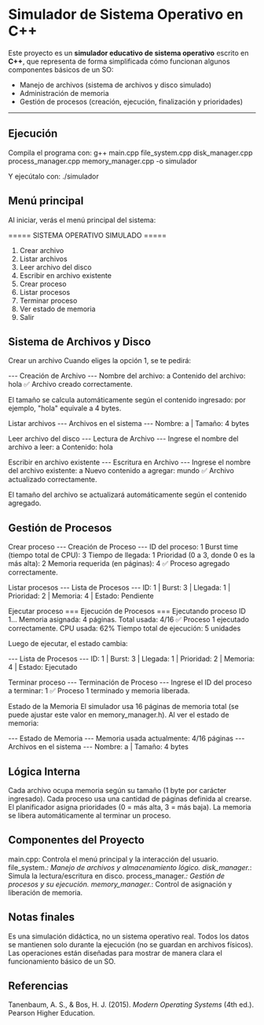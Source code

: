 # Simulador de Sistema Operativo en C++

Este proyecto es un **simulador educativo de sistema operativo** escrito en **C++**, que representa de forma simplificada cómo funcionan algunos componentes básicos de un SO:  
- Manejo de archivos (sistema de archivos y disco simulado)  
- Administración de memoria  
- Gestión de procesos (creación, ejecución, finalización y prioridades)

---



## Ejecución
Compila el programa con:
g++ main.cpp file_system.cpp disk_manager.cpp process_manager.cpp memory_manager.cpp -o simulador

Y ejecútalo con:
./simulador



## Menú principal
Al iniciar, verás el menú principal del sistema:

===== SISTEMA OPERATIVO SIMULADO =====
1. Crear archivo
2. Listar archivos
3. Leer archivo del disco
4. Escribir en archivo existente
5. Crear proceso
6. Listar procesos
7. Terminar proceso
8. Ver estado de memoria
9. Salir



## Sistema de Archivos y Disco
Crear un archivo
Cuando eliges la opción 1, se te pedirá:

--- Creación de Archivo ---
Nombre del archivo: a
Contenido del archivo: hola
✅ Archivo creado correctamente.

El tamaño se calcula automáticamente según el contenido ingresado:
por ejemplo, "hola" equivale a 4 bytes.

Listar archivos
--- Archivos en el sistema ---
Nombre: a | Tamaño: 4 bytes

Leer archivo del disco
--- Lectura de Archivo ---
Ingrese el nombre del archivo a leer: a
Contenido: hola

Escribir en archivo existente
--- Escritura en Archivo ---
Ingrese el nombre del archivo existente: a
Nuevo contenido a agregar: mundo
✅ Archivo actualizado correctamente.

El tamaño del archivo se actualizará automáticamente según el contenido agregado.



## Gestión de Procesos
Crear proceso
--- Creación de Proceso ---
ID del proceso: 1
Burst time (tiempo total de CPU): 3
Tiempo de llegada: 1
Prioridad (0 a 3, donde 0 es la más alta): 2
Memoria requerida (en páginas): 4
✅ Proceso agregado correctamente.

Listar procesos
--- Lista de Procesos ---
ID: 1 | Burst: 3 | Llegada: 1 | Prioridad: 2 | Memoria: 4 | Estado: Pendiente

Ejecutar proceso
=== Ejecución de Procesos ===
Ejecutando proceso ID 1...
Memoria asignada: 4 páginas. Total usada: 4/16
✅ Proceso 1 ejecutado correctamente.
CPU usada: 62%
Tiempo total de ejecución: 5 unidades

Luego de ejecutar, el estado cambia:

--- Lista de Procesos ---
ID: 1 | Burst: 3 | Llegada: 1 | Prioridad: 2 | Memoria: 4 | Estado: Ejecutado

Terminar proceso
--- Terminación de Proceso ---
Ingrese el ID del proceso a terminar: 1
✅ Proceso 1 terminado y memoria liberada.

Estado de la Memoria
El simulador usa 16 páginas de memoria total (se puede ajustar este valor en memory_manager.h). Al ver el estado de memoria:

--- Estado de Memoria ---
Memoria usada actualmente: 4/16 páginas
--- Archivos en el sistema ---
Nombre: a | Tamaño: 4 bytes



## Lógica Interna

Cada archivo ocupa memoria según su tamaño (1 byte por carácter ingresado).
Cada proceso usa una cantidad de páginas definida al crearse.
El planificador asigna prioridades (0 = más alta, 3 = más baja).
La memoria se libera automáticamente al terminar un proceso.



## Componentes del Proyecto

main.cpp: Controla el menú principal y la interacción del usuario.
file_system.*: Manejo de archivos y almacenamiento lógico.
disk_manager.*: Simula la lectura/escritura en disco.
process_manager.*: Gestión de procesos y su ejecución.
memory_manager.*: Control de asignación y liberación de memoria.



## Notas finales
Es una simulación didáctica, no un sistema operativo real.
Todos los datos se mantienen solo durante la ejecución (no se guardan en archivos físicos).
Las operaciones están diseñadas para mostrar de manera clara el funcionamiento básico de un SO.



## Referencias 
Tanenbaum, A. S., & Bos, H. J. (2015). *Modern Operating Systems* (4th ed.). Pearson Higher Education.

